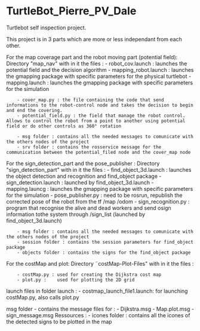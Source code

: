 # TurtleBot_Pierre_PV_Dale

Turtlebot self inspection project. 

This project is in 3 parts which are more or less independant from each other. 

For the map coverage part and the robot moving part (potential field): 
	Directory "map_nav" with in it the files : 
		- robot_cov.launch : launches the potential field and the decision algorithm
		- mapping_robot.launch : launches the gmapping package with specific parameters for the physical turtlebot
		- mapping.launch : launches the gmapping package with specific parameters for the simulation

		- cover_map.py : the file containing the code that send informations to the robot-control node and takes the decision to begin and end the covering.
		- potential_field.py : the field that manage the robot control. Allows to control the robot from a point to another using potential field or do other controls as 360° rotation

		- msg folder : contains all the needed messages to comunicate with the others nodes of the project
		- srv folder : contains the rosservice message for the communication between the potential_filed node and the cover_map node

For the sign_detection_part and the pose_publisher : 
	Directory "sign_detection_part" with in it the files : 
		- find_object_3d.launch : launches the object detection and recognition and find_object package
		- sign_detection.launch : launched by find_object_3d.launch
		- mapping.launcg : launches the gmapping package with specific parameters for the simulation
		- pose_publisher.py : need to be rosrun, republish the corrected pose of the robot from the tf /map /odom
		- sign_recognition.py : program that recognise the alive and dead workers and send osign information tothe system through /sign_list (launched by find_object_3d.launch)

		- msg folder : contains all the needed messages to comunicate with the others nodes of the project
		- session folder : contains the session parameters for find_object package
		- objects folder : contains the signs for the find_object package

For the costMap and plot:
	Directory ¨costMap-Plot-Files" with in it the files :

		- costMap.py : used for creating the Dijkstra cost map
		- plot.py :    used for plotting the 2D grid

launch files in folder launch :
		- costmap_launch_file1.launch: for launching costMap.py, also calls plot.py

msg folder - contains the message files for :
		- Dijkstra.msg
		- Map.plot.msg
		- sign_message.msg
Ressources : 
		- icones folder : contains all the icones of the detected signs to be plotted in the map  

		
